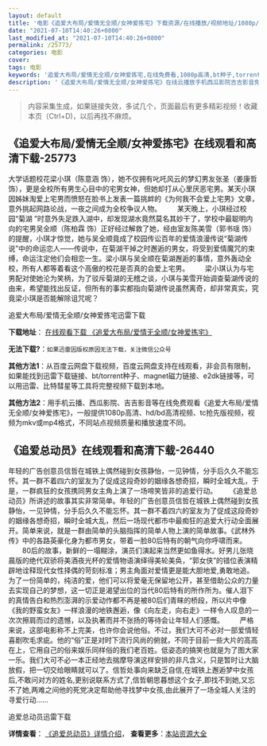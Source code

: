 ```yaml
---
layout: default
title: '电影《追爱大布局/爱情无全顺/女神爱拣宅》下载资源/在线播放/视频地址/1080p/高清/蓝光'
date: "2021-07-10T14:40:26+0800"
last_modified_at: "2021-07-10T14:40:26+0800"
permalink: /25773/
categories: 电影
cover:
tags: 电影
keywords: '追爱大布局/爱情无全顺/女神爱拣宅,在线免费看,1080p高清,bt种子,torrent,百度云盘,magnet,磁力链,迅雷下载资源'
description: '《追爱大布局/爱情无全顺/女神爱拣宅》在线云播放手机西瓜影院吉吉影音免费看，1080p高清bd/hd未删减完整版和tc抢先枪版，mkv/mp4格式，附带bt/torrent种子、magnet/磁力链、百度云盘、网盘资源迅雷下载链接'
---
```


>内容采集生成，如果链接失效，多试几个，页面最后有更多精彩视频！收藏本页（Ctrl+D)，以后再找不麻烦。


## 《追爱大布局/爱情无全顺/女神爱拣宅》在线观看和高清下载-25773

大学话题校花梁小琪（陈意涵 饰），她不仅拥有叱吒风云的梦幻男友张圣（姜康哲 饰），更是全校所有男生心目中的宅男女神，但她却打从心里厌恶宅男。某天小琪因姊妹淘爱上宅男而愤怒在脸书上发表一篇挑衅的《为何我不会爱上宅男》文章，意外挑起网路论战，一夜之间成为全校争议人物。 　　某天晚上，小琪经过校园&ldquo;菊湖 ”时意外失足跌入湖中，却发现湖水竟然莫名其妙干了，学校中最聪明内向的宅男吴全顺（陈柏霖 饰）正好经过解救了她，经由室友陈美雪（郭书瑶 饰）的提醒，小琪才惊觉，她与吴全顺竟成了校园传讼百年的爱情浪漫传说&ldquo;菊湖传说”中的命运恋人——传说中，在菊湖干掉之时邂逅的男女，将受到爱情魔咒的束缚，命运注定他们会相恋一生。梁小琪与吴全顺在菊湖邂逅的事情，意外轰动全校，所有人都等着看这个高傲的校花是否真的会爱上宅男。 　　梁小琪认为与宅男配对使她沦为笑柄，为了驳斥菊湖的无稽之谈，小琪与美雪开始调查菊湖传说的由来，希望能找出反证，但所有的事实都指向菊湖传说虽然离奇，却非常真实，究竟梁小琪是否能解除诅咒呢？


追爱大布局/爱情无全顺/女神爱拣宅迅雷下载

**下载地址**： [在线观看下载 《追爱大布局/爱情无全顺/女神爱拣宅》](https://www.993dy.com//vod-detail-id-22362.html) 


**无法下载?**：`如果迅雷因版权原因无法下载，关注微信公众号 `

**其他方法1**：从百度云网盘下载视频，百度云网盘支持在线观看，非会员有限制，如果能找到迅雷下载链接、bt/torrent种子、magnet磁力链接、e2dk链接等，可以用迅雷、比特彗星等工具将完整视频下载到本地。

**其他方法2**：用手机云播、西瓜影院、吉吉影音等在线免费观看《追爱大布局/爱情无全顺/女神爱拣宅》，一般提供1080p高清、hd/bd高清视频、tc抢先版视频，视频为mkv或mp4格式，不同站点视频质量和播放速度不同。


## 《追爱总动员》在线观看和高清下载-26440

年轻的广告创意员信哲在城铁上偶然碰到女孩静怡，一见钟情，分手后久久不能忘怀。其一群不着四六的室友为了促成这段奇妙的姻缘各想奇招，瞬时全城大乱，于是，一群疯狂的女孩携同男女主角上演了一场啼笑皆非的追爱行动。 　　《追爱总动员》所讲述的故事其实非常简单。年轻的广告创意员信哲在城铁上偶然碰到女孩静怡，一见钟情，分手后久久不能忘怀。其一群不着四六的室友为了促成这段奇妙的姻缘各想奇招，瞬时全城大乱，然后一场现代都市中最痴狂的追爱大行动全面展开。简单来说，就是一群由简单的头脑指挥的简单人物上演的简单故事。《武林外传》中的各路英豪化身为都市男女，带着一脸80后特有的朝气向你呼啸而来。 　　80后的故事，新鲜的一塌糊涂，演员们演起来当然更如鱼得水。好男儿张晓晨版的绝代双骄将美酒夜光杯的爱情物语演绎得美轮美奂，“郭女侠&rdquo;的错位表演精辟地诠释现代女性择偶的苛刻标准；男主角面对爱情更是能大胆地爱,勇敢地追。为了一份简单的，纯洁的爱，他们可以将爱毫无保留地公开，甚至借助公众的力量去实现自己的梦想，这一切正是渴望出位的当代80后特有的所作所为。催人泪下的真情告白和热烈澎湃的示爱动作都不再是被80后们青睐的桥段，所以片中像《我的野蛮女友》一样浪漫的地铁邂逅，像《向左走，向右走》一样令人叹息的一次次擦肩而过的遗憾，以及执著而并不张扬的等待会让年轻人们感慨。 　　严格来说，这部电影称不上完美，也许你会说他俗。不过，我们大可不必对一部爱情轻喜剧吹毛求疵。他的&ldquo;俗&rdquo;正是对时下流行风尚的俯就，不同于目前一些大片的高高在上，它用自己的俗来娱乐同样俗的我们老百姓。低姿态的搞笑也就是为了图大家一乐。我们大可不必一本正经地去揣摩导演这样安排的非凡含义，只是暂时让大脑放假，把一切交给眼睛就可以了。信哲处事向来缺乏自信,在城铁上邂逅梦中女孩后,不敢问对方的姓名,更别说联系方式了,信哲朝思暮想这个女子,即找不到她,又忘不了她,两难之间他的死党决定帮助他寻找梦中女孩,由此展开了一场全城人关注的寻爱行动......


追爱总动员迅雷下载

**详情查看**： [《追爱总动员》详情介绍](/movie/26440/)， **查看更多**：[本站资源大全](/movie/t/all/)

